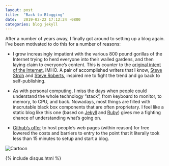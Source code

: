 ```yaml
---
layout: post
title:  "Back to Blogging"
date:   2019-02-22 17:12:24 -0800
categories: blog jekyll
---
```


After a number of years away, I finally got around to setting up a
blog again. I’ve been motivated to do this for a number of reasons:

- I grow increasingly impatient with the various 800 pound gorillas of
the Internet trying to herd everyone into their walled gardens, and
then laying claim to everyone’s content. This is counter to the
[original intent of the Internet](https://inrupt.com/blog/one-small-step-for-the-web), IMHO. A pair of accomplished writers that I know, 
[Steve Stroh](https://www.stevestroh.com/) and 
[Steve Roberts](https://microship.com/), inspired me to fight the 
trend and go back to self-publishing.

- As with personal computing, I miss the days when people could
understand the whole technology “stack”, from keyboard to monitor, to
memory, to CPU, and back. Nowadays, most things are filled with
inscrutable black box components that are often proprietary. I feel
like a static blog like this one (based on [Jekyll](https://jekyllrb.com/)
and [Ruby](https://www.ruby-lang.org/en/)) gives me a
fighting chance of understanding what’s going on.

- [Github’s offer](https://pages.github.com/) to host people’s web pages 
(within reason) for free lowered the costs and barriers to entry to the 
point that it literally took less than 15 minutes to setup and start a blog.

![Cartoon](https://photos.app.goo.gl/r8YQAmqsqq77KTuH6 "The Real Emergency")

{% include disqus.html %}
